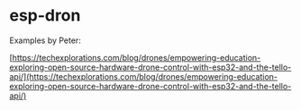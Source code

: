 # esp-dron

Examples by Peter:

[https://techexplorations.com/blog/drones/empowering-education-exploring-open-source-hardware-drone-control-with-esp32-and-the-tello-api/](https://techexplorations.com/blog/drones/empowering-education-exploring-open-source-hardware-drone-control-with-esp32-and-the-tello-api/)
